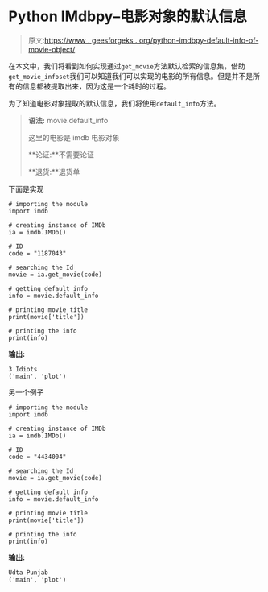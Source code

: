 # Python IMdbpy–电影对象的默认信息

> 原文:[https://www . geesforgeks . org/python-imdbpy-default-info-of-movie-object/](https://www.geeksforgeeks.org/python-imdbpy-default-info-of-movie-object/)

在本文中，我们将看到如何实现通过`get_movie`方法默认检索的信息集，借助`get_movie_infoset`我们可以知道我们可以实现的电影的所有信息。但是并不是所有的信息都被提取出来，因为这是一个耗时的过程。

为了知道电影对象提取的默认信息，我们将使用`default_info`方法。

> **语法:** movie.default_info
> 
> 这里的电影是 imdb 电影对象
> 
> **论证:**不需要论证
> 
> **退货:**退货单

下面是实现

```
# importing the module
import imdb

# creating instance of IMDb
ia = imdb.IMDb()

# ID
code = "1187043"

# searching the Id
movie = ia.get_movie(code)

# getting default info
info = movie.default_info

# printing movie title
print(movie['title'])

# printing the info
print(info)
```

**输出:**

```
3 Idiots
('main', 'plot')

```

另一个例子

```
# importing the module
import imdb

# creating instance of IMDb
ia = imdb.IMDb()

# ID
code = "4434004"

# searching the Id
movie = ia.get_movie(code)

# getting default info
info = movie.default_info

# printing movie title
print(movie['title'])

# printing the info
print(info)
```

**输出:**

```
Udta Punjab
('main', 'plot')

```